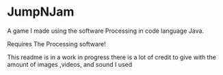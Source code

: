 # JumpNJam
A game I made using the software Processing in code language Java.

Requires The Processing software!


This readme is in a work in progress there is a lot of credit to give with the amount of images ,videos, and sound I used
